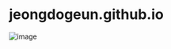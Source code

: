 # jeongdogeun.github.io

<img>![image](https://github.com/user-attachments/assets/b3d75f78-8db8-4330-a437-97c8b8711f01)
